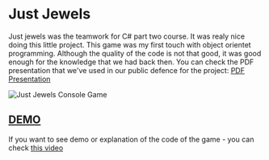 Just Jewels
===========
Just jewels was the teamwork for C# part two course.
It was realy nice doing this little project. This game was my first touch with object orientet programming. Although the quality of the code is not that good, it was good enough for the knowledge that we had back then.
You can check the PDF presentation that we've used in our public defence for the project: [PDF Presentation](http://www.d3bg.org/telerikacademy/JewelsPresentation-v3.pdf)

![Just Jewels Console Game](http://www.d3bg.org/telerikacademy/githubimages/jewels-banner.jpg)

[DEMO](https://www.youtube.com/watch?v=192J_wJT8wQ)
--------
If you want to see demo or explanation of the code of the game - you can check [this video](https://www.youtube.com/watch?v=192J_wJT8wQ)
